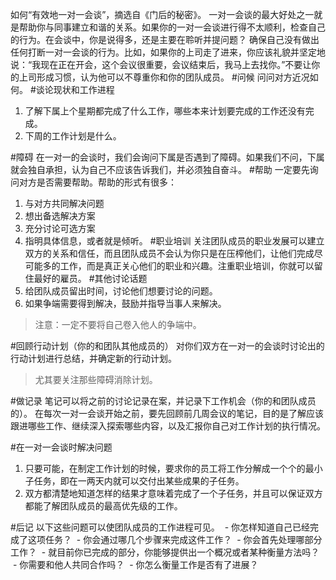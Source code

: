 如何“有效地一对一会谈”，摘选自《门后的秘密》。
一对一会谈的最大好处之一就是帮助你与同事建立和谐的关系。如果你的一对一会谈进行得不太顺利，检查自己的行为。在会谈中，你是说得多，还是主要在聆听并提问题？
确保自己没有做出任何打断一对一会谈的行为。比如，如果你的上司走了进来，你应该礼貌并坚定地说：“我现在正在开会，这个会议很重要，会议结束后，我马上去找你。”不要让你的上司形成习惯，认为他可以不尊重你和你的团队成员。
#问候
问问对方近况如何。
#谈论现状和工作进程
1. 了解下属上个星期都完成了什么工作，哪些本来计划要完成的工作还没有完成。
2. 下周的工作计划是什么。

#障碍
在一对一的会谈时，我们会询问下属是否遇到了障碍。如果我们不问，下属就会独自承担，认为自己不应该告诉我们，并必须独自奋斗。
#帮助
一定要先询问对方是否需要帮助。帮助的形式有很多：
1. 与对方共同解决问题
2. 想出备选解决方案
3. 充分讨论可选方案
4. 指明具体信息，或者就是倾听。
#职业培训
关注团队成员的职业发展可以建立双方的关系和信任，而且团队成员不会认为你只是在压榨他们，让他们完成尽可能多的工作，而是真正关心他们的职业和兴趣。注重职业培训，你就可以留住最好的雇员。
#其他讨论话题
1. 给团队成员留出时间，讨论他们想要讨论的问题。
2. 如果争端需要得到解决，鼓励并指导当事人来解决。
>注意：一定不要将自己卷入他人的争端中。

#回顾行动计划（你的和团队其他成员的）
对你们双方在一对一的会谈时讨论出的行动计划进行总结，并确定新的行动计划。
>尤其要关注那些障碍消除计划。

#做记录
笔记可以将之前的讨论记录在案，并记录下工作机会（你的和团队成员的）。
在每次一对一会谈开始之前，要先回顾前几周会议的笔记，目的是了解应该跟进哪些工作、继续深入探索哪些内容，以及汇报你自己对工作计划的执行情况。

#在一对一会谈时解决问题
1. 只要可能，在制定工作计划的时候，要求你的员工将工作分解成一个个的最小子任务，即在一两天内就可以交付出某些成果的子任务。
2. 双方都清楚地知道怎样的结果才意味着完成了一个子任务，并且可以保证双方都能了解团队成员的最高优先级的工作。

#后记
以下这些问题可以使团队成员的工作进程可见。
 - 你怎样知道自己已经完成了这项任务？
 - 你会通过哪几个步骤来完成这件工作？
 - 你会首先处理哪部分工作？
 - 就目前你已完成的部分，你能够提供出一个概况或者某种衡量方法吗？
 - 你需要和他人共同合作吗？
 - 你怎么衡量工作是否有了进展？